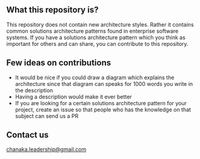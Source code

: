 ## What this repository is?

This repository does not contain new architecture styles. Rather it contains common solutions architecture patterns found in enterprise software systems. If you have a solutions architecture pattern which you think as important for others and can share, you can contribute to this repository. 

## Few ideas on contributions

- It would be nice if you could draw a diagram which explains the architecture since that diagram can speaks for 1000 words you write in the description
- Having a description would make it ever better
- If you are looking for a certain solutions architecture pattern for your project, create an issue so that people who has the knowledge on that subject can send us a PR

## Contact us
chanaka.leadership@gmail.com
